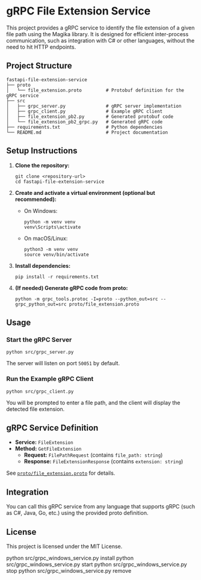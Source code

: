 # gRPC File Extension Service

This project provides a gRPC service to identify the file extension of a given file path using the Magika library. It is designed for efficient inter-process communication, such as integration with C# or other languages, without the need to hit HTTP endpoints.

## Project Structure

```
fastapi-file-extension-service
├── proto
│   └── file_extension.proto         # Protobuf definition for the gRPC service
├── src
│   ├── grpc_server.py               # gRPC server implementation
│   ├── grpc_client.py               # Example gRPC client
│   ├── file_extension_pb2.py        # Generated protobuf code
│   └── file_extension_pb2_grpc.py   # Generated gRPC code
├── requirements.txt                 # Python dependencies
└── README.md                        # Project documentation
```

## Setup Instructions

1. **Clone the repository:**
   ```
   git clone <repository-url>
   cd fastapi-file-extension-service
   ```

2. **Create and activate a virtual environment (optional but recommended):**
   - On Windows:
     ```
     python -m venv venv
     venv\Scripts\activate
     ```
   - On macOS/Linux:
     ```
     python3 -m venv venv
     source venv/bin/activate
     ```

3. **Install dependencies:**
   ```
   pip install -r requirements.txt
   ```

4. **(If needed) Generate gRPC code from proto:**
   ```
   python -m grpc_tools.protoc -I=proto --python_out=src --grpc_python_out=src proto/file_extension.proto
   ```

## Usage

### Start the gRPC Server

```
python src/grpc_server.py
```

The server will listen on port `50051` by default.

### Run the Example gRPC Client

```
python src/grpc_client.py
```

You will be prompted to enter a file path, and the client will display the detected file extension.

## gRPC Service Definition

- **Service:** `FileExtension`
- **Method:** `GetFileExtension`
  - **Request:** `FilePathRequest` (contains `file_path: string`)
  - **Response:** `FileExtensionResponse` (contains `extension: string`)

See [`proto/file_extension.proto`](proto/file_extension.proto) for details.

## Integration

You can call this gRPC service from any language that supports gRPC (such as C#, Java, Go, etc.) using the provided proto definition.

## License

This project is licensed under the MIT License.

python src/grpc_windows_service.py install
python src/grpc_windows_service.py start
python src/grpc_windows_service.py stop
python src/grpc_windows_service.py remove

